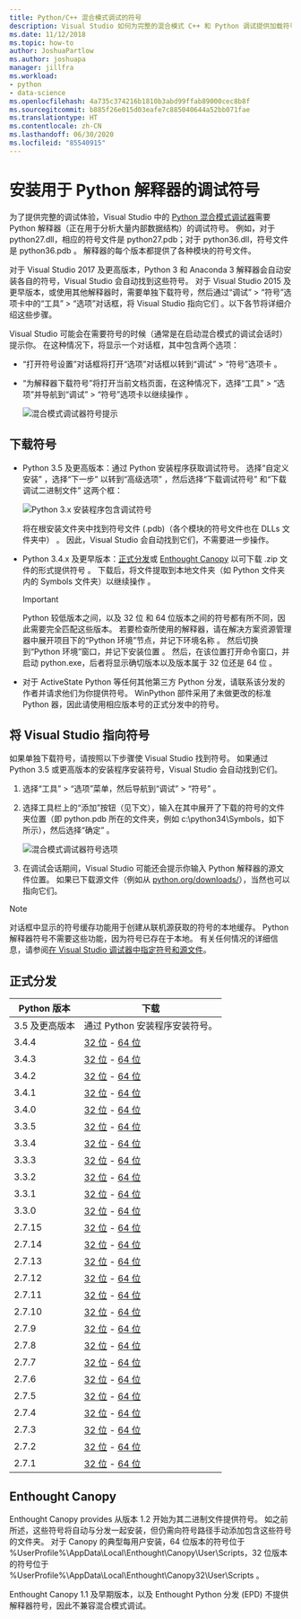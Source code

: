 ```yaml
---
title: Python/C++ 混合模式调试的符号
description: Visual Studio 如何为完整的混合模式 C++ 和 Python 调试提供加载符号的功能。
ms.date: 11/12/2018
ms.topic: how-to
author: JoshuaPartlow
ms.author: joshuapa
manager: jillfra
ms.workload:
- python
- data-science
ms.openlocfilehash: 4a735c374216b1810b3abd99ffab89000cec8b8f
ms.sourcegitcommit: b885f26e015d03eafe7c885040644a52bb071fae
ms.translationtype: HT
ms.contentlocale: zh-CN
ms.lasthandoff: 06/30/2020
ms.locfileid: "85540915"
---
```

# <a name="install-debugging-symbols-for-python-interpreters"></a>安装用于 Python 解释器的调试符号

为了提供完整的调试体验，Visual Studio 中的 [Python 混合模式调试器](debugging-mixed-mode-c-cpp-python-in-visual-studio.md)需要 Python 解释器（正在用于分析大量内部数据结构）的调试符号。 例如，对于 python27.dll，相应的符号文件是 python27.pdb；对于 python36.dll，符号文件是 python36.pdb     。 解释器的每个版本都提供了各种模块的符号文件。

对于 Visual Studio 2017 及更高版本，Python 3 和 Anaconda 3 解释器会自动安装各自的符号，Visual Studio 会自动找到这些符号。 对于 Visual Studio 2015 及更早版本，或使用其他解释器时，需要单独下载符号，然后通过“调试” > “符号”选项卡中的“工具” > “选项”对话框，将 Visual Studio 指向它们     。以下各节将详细介绍这些步骤。

Visual Studio 可能会在需要符号的时候（通常是在启动混合模式的调试会话时）提示你。 在这种情况下，将显示一个对话框，其中包含两个选项：

- “打开符号设置”对话框将打开“选项”对话框以转到“调试” > “符号”选项卡     。
- “为解释器下载符号”将打开当前文档页面，在这种情况下，选择“工具” > “选项”并导航到“调试” > “符号”选项卡以继续操作      。

    ![混合模式调试器符号提示](media/mixed-mode-debugging-symbols-required.png)

## <a name="download-symbols"></a>下载符号

- Python 3.5 及更高版本：通过 Python 安装程序获取调试符号。 选择“自定义安装”  ，选择“下一步”  以转到“高级选项”  ，然后选择“下载调试符号”  和“下载调试二进制文件”  这两个框：

    ![Python 3.x 安装程序包含调试符号](media/mixed-mode-debugging-symbols-installer35.png)

    将在根安装文件夹中找到符号文件 (.pdb)（各个模块的符号文件也在 DLLs 文件夹中）   。 因此，Visual Studio 会自动找到它们，不需要进一步操作。

- Python 3.4.x 及更早版本：[正式分发](#official-distributions)或 [Enthought Canopy](#enthought-canopy) 以可下载 .zip 文件的形式提供符号  。 下载后，将文件提取到本地文件夹（如 Python 文件夹内的 Symbols 文件夹）以继续操作  。

    > [!Important]
    > Python 较低版本之间，以及 32 位 和 64 位版本之间的符号都有所不同，因此需要完全匹配这些版本。 若要检查所使用的解释器，请在解决方案资源管理器中展开项目下的“Python 环境”节点，并记下环境名称    。 然后切换到“Python 环境”窗口，并记下安装位置   。 然后，在该位置打开命令窗口，并启动 python.exe，后者将显示确切版本以及版本属于 32 位还是 64 位  。

- 对于 ActiveState Python 等任何其他第三方 Python 分发，请联系该分发的作者并请求他们为你提供符号。 WinPython 部件采用了未做更改的标准 Python 器，因此请使用相应版本号的正式分发中的符号。

## <a name="point-visual-studio-to-the-symbols"></a>将 Visual Studio 指向符号

如果单独下载符号，请按照以下步骤使 Visual Studio 找到符号。 如果通过 Python 3.5 或更高版本的安装程序安装符号，Visual Studio 会自动找到它们。

1. 选择“工具” > “选项”菜单，然后导航到“调试” > “符号”     。

1. 选择工具栏上的“添加”按钮（见下文），输入在其中展开了下载的符号的文件夹位置（即 python.pdb 所在的文件夹，例如 c:\python34\Symbols，如下所示），然后选择“确定”     。

    ![混合模式调试器符号选项](media/mixed-mode-debugging-symbols.png)

1. 在调试会话期间，Visual Studio 可能还会提示你输入 Python 解释器的源文件位置。 如果已下载源文件（例如从 [python.org/downloads/](https://www.python.org/downloads/)），当然也可以指向它们。

> [!Note]
> 对话框中显示的符号缓存功能用于创建从联机源获取的符号的本地缓存。 Python 解释器符号不需要这些功能，因为符号已存在于本地。 有关任何情况的详细信息，请参阅[在 Visual Studio 调试器中指定符号和源文件](../debugger/specify-symbol-dot-pdb-and-source-files-in-the-visual-studio-debugger.md)。

## <a name="official-distributions"></a>正式分发

| Python 版本 | 下载 |
| --- | --- |
| 3.5 及更高版本 | 通过 Python 安装程序安装符号。 |
| 3.4.4 | [32 位](https://www.python.org/ftp/python/3.4.4/python-3.4.4-pdb.zip) - [64 位](https://www.python.org/ftp/python/3.4.4/python-3.4.4.amd64-pdb.zip) |
| 3.4.3 | [32 位](https://www.python.org/ftp/python/3.4.3/python-3.4.3-pdb.zip) - [64 位](https://www.python.org/ftp/python/3.4.3/python-3.4.3.amd64-pdb.zip) |
| 3.4.2 | [32 位](https://www.python.org/ftp/python/3.4.2/python-3.4.2-pdb.zip) - [64 位](https://www.python.org/ftp/python/3.4.2/python-3.4.2.amd64-pdb.zip) |
| 3.4.1 | [32 位](https://www.python.org/ftp/python/3.4.1/python-3.4.1-pdb.zip) - [64 位](https://www.python.org/ftp/python/3.4.1/python-3.4.1.amd64-pdb.zip) |
| 3.4.0 | [32 位](https://www.python.org/ftp/python/3.4.0/python-3.4.0-pdb.zip) - [64 位](https://www.python.org/ftp/python/3.4.0/python-3.4.0.amd64-pdb.zip) |
| 3.3.5 | [32 位](https://www.python.org/ftp/python/3.3.5/python-3.3.5-pdb.zip) - [64 位](https://www.python.org/ftp/python/3.3.5/python-3.3.5.amd64-pdb.zip) |
| 3.3.4 | [32 位](https://www.python.org/ftp/python/3.3.4/python-3.3.4-pdb.zip) - [64 位](https://www.python.org/ftp/python/3.3.4/python-3.3.4.amd64-pdb.zip) |
| 3.3.3 | [32 位](https://www.python.org/ftp/python/3.3.3/python-3.3.3-pdb.zip) - [64 位](https://www.python.org/ftp/python/3.3.3/python-3.3.3.amd64-pdb.zip) |
| 3.3.2 | [32 位](https://www.python.org/ftp/python/3.3.2/python-3.3.2-pdb.zip) - [64 位](https://www.python.org/ftp/python/3.3.2/python-3.3.2.amd64-pdb.zip) |
| 3.3.1 | [32 位](https://www.python.org/ftp/python/3.3.1/python-3.3.1-pdb.zip) - [64 位](https://www.python.org/ftp/python/3.3.1/python-3.3.1.amd64-pdb.zip) |
| 3.3.0 | [32 位](https://www.python.org/ftp/python/3.3.0/python-3.3.0-pdb.zip) - [64 位](https://www.python.org/ftp/python/3.3.0/python-3.3.0.amd64-pdb.zip) |
| 2.7.15 | [32 位](https://www.python.org/ftp/python/2.7.15/python-2.7.15-pdb.zip) - [64 位](https://www.python.org/ftp/python/2.7.15/python-2.7.15.amd64-pdb.zip) |
| 2.7.14 | [32 位](https://www.python.org/ftp/python/2.7.14/python-2.7.14-pdb.zip) - [64 位](https://www.python.org/ftp/python/2.7.14/python-2.7.14.amd64-pdb.zip) |
| 2.7.13 | [32 位](https://www.python.org/ftp/python/2.7.13/python-2.7.13-pdb.zip) - [64 位](https://www.python.org/ftp/python/2.7.13/python-2.7.13.amd64-pdb.zip) |
| 2.7.12 | [32 位](https://www.python.org/ftp/python/2.7.12/python-2.7.12-pdb.zip) - [64 位](https://www.python.org/ftp/python/2.7.12/python-2.7.12.amd64-pdb.zip) |
| 2.7.11 | [32 位](https://www.python.org/ftp/python/2.7.11/python-2.7.11-pdb.zip) - [64 位](https://www.python.org/ftp/python/2.7.11/python-2.7.11.amd64-pdb.zip) |
| 2.7.10 | [32 位](https://www.python.org/ftp/python/2.7.10/python-2.7.10-pdb.zip) - [64 位](https://www.python.org/ftp/python/2.7.10/python-2.7.10.amd64-pdb.zip) |
| 2.7.9 | [32 位](https://www.python.org/ftp/python/2.7.9/python-2.7.9-pdb.zip) - [64 位](https://www.python.org/ftp/python/2.7.9/python-2.7.9.amd64-pdb.zip) |
| 2.7.8 | [32 位](https://www.python.org/ftp/python/2.7.8/python-2.7.8-pdb.zip) - [64 位](https://www.python.org/ftp/python/2.7.8/python-2.7.8.amd64-pdb.zip) |
| 2.7.7 | [32 位](https://www.python.org/ftp/python/2.7.7/python-2.7.7-pdb.zip) - [64 位](https://www.python.org/ftp/python/2.7.7/python-2.7.7.amd64-pdb.zip) |
| 2.7.6 | [32 位](https://www.python.org/ftp/python/2.7.6/python-2.7.6-pdb.zip) - [64 位](https://www.python.org/ftp/python/2.7.6/python-2.7.6.amd64-pdb.zip) |
| 2.7.5 | [32 位](https://www.python.org/ftp/python/2.7.5/python-2.7.5-pdb.zip) - [64 位](https://www.python.org/ftp/python/2.7.5/python-2.7.5.amd64-pdb.zip) |
| 2.7.4 | [32 位](https://www.python.org/ftp/python/2.7.4/python-2.7.4-pdb.zip) - [64 位](https://www.python.org/ftp/python/2.7.4/python-2.7.4.amd64-pdb.zip) |
| 2.7.3 | [32 位](https://www.python.org/ftp/python/2.7.3/python-2.7.3-pdb.zip) - [64 位](https://www.python.org/ftp/python/2.7.3/python-2.7.3.amd64-pdb.zip) |
| 2.7.2 | [32 位](https://www.python.org/ftp/python/2.7.2/python-2.7.2-pdb.zip) - [64 位](https://www.python.org/ftp/python/2.7.2/python-2.7.2.amd64-pdb.zip) |
| 2.7.1 | [32 位](https://www.python.org/ftp/python/2.7.1/python-2.7.1-pdb.zip) - [64 位](https://www.python.org/ftp/python/2.7.1/python-2.7.1.amd64-pdb.zip) |

## <a name="enthought-canopy"></a>Enthought Canopy

Enthought Canopy provides 从版本 1.2 开始为其二进制文件提供符号。 如之前所述，这些符号将自动与分发一起安装，但仍需向符号路径手动添加包含这些符号的文件夹。 对于 Canopy 的典型每用户安装，64 位版本的符号位于 %UserProfile%\AppData\Local\Enthought\Canopy\User\Scripts，32 位版本的符号位于 %UserProfile%\AppData\Local\Enthought\Canopy32\User\Scripts   。

Enthought Canopy 1.1 及早期版本，以及 Enthought Python 分发 (EPD) 不提供解释器符号，因此不兼容混合模式调试。

